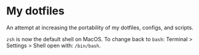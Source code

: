 # My dotfiles

An attempt at increasing the portability of my dotfiles, configs, and scripts.

`zsh` is now the default shell on MacOS.
To change back to `bash`: Terminal > Settings > Shell open with: `/bin/bash`.
